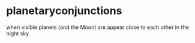 # planetaryconjunctions
when visible planets (and the Moon) are appear close to each other in the night sky
